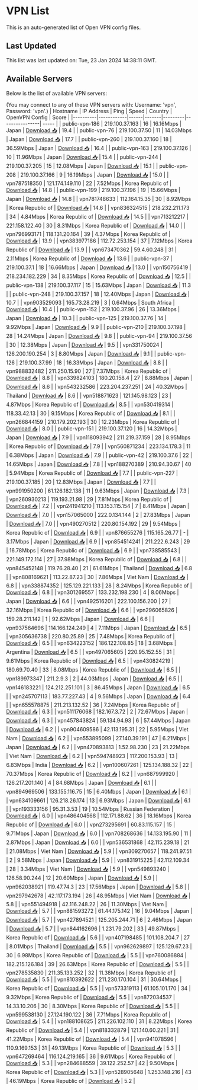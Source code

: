 # VPN List

This is an auto-generated list of Open VPN config files.

## Last Updated

This list was last updated on: Tue, 23 Jan 2024 14:38:11 GMT.

## Available Servers

Below is the list of available VPN servers:

(You may connect to any of these VPN servers with: Username: 'vpn', Password: 'vpn'.)
| Hostname | IP Address | Ping | Speed | Country | OpenVPN Config | Score |
|----------|------------|------|-------|---------|----------------| ----- |
| public-vpn-186 | 219.100.37.163 | 16 | 16.16Mbps | Japan | [Download 📥](./configs/server_0_JP.ovpn) | 19.4 |
| public-vpn-76 | 219.100.37.50 | 11 | 14.03Mbps | Japan | [Download 📥](./configs/server_1_JP.ovpn) | 17.7 |
| public-vpn-260 | 219.100.37.160 | 18 | 36.59Mbps | Japan | [Download 📥](./configs/server_2_JP.ovpn) | 16.4 |
| public-vpn-163 | 219.100.37.126 | 10 | 11.96Mbps | Japan | [Download 📥](./configs/server_3_JP.ovpn) | 15.4 |
| public-vpn-244 | 219.100.37.205 | 15 | 12.08Mbps | Japan | [Download 📥](./configs/server_4_JP.ovpn) | 15.1 |
| public-vpn-208 | 219.100.37.166 | 9 | 16.19Mbps | Japan | [Download 📥](./configs/server_5_JP.ovpn) | 15.0 |
| vpn787518350 | 121.174.149.110 | 22 | 7.52Mbps | Korea Republic of | [Download 📥](./configs/server_6_KR.ovpn) | 14.8 |
| public-vpn-199 | 219.100.37.196 | 19 | 15.66Mbps | Japan | [Download 📥](./configs/server_7_JP.ovpn) | 14.8 |
| vpn781748633 | 112.164.15.35 | 30 | 8.92Mbps | Korea Republic of | [Download 📥](./configs/server_8_KR.ovpn) | 14.6 |
| vpn836324515 | 218.232.211.173 | 34 | 4.84Mbps | Korea Republic of | [Download 📥](./configs/server_9_KR.ovpn) | 14.5 |
| vpn713212217 | 221.158.122.40 | 30 | 8.31Mbps | Korea Republic of | [Download 📥](./configs/server_10_KR.ovpn) | 14.0 |
| vpn796993171 | 118.131.20.164 | 39 | 4.37Mbps | Korea Republic of | [Download 📥](./configs/server_11_KR.ovpn) | 13.9 |
| vpn383977186 | 112.72.253.154 | 37 | 7.12Mbps | Korea Republic of | [Download 📥](./configs/server_12_KR.ovpn) | 13.9 |
| vpn673470362 | 59.4.60.248 | 31 | 2.11Mbps | Korea Republic of | [Download 📥](./configs/server_13_KR.ovpn) | 13.6 |
| public-vpn-37 | 219.100.37.1 | 18 | 16.66Mbps | Japan | [Download 📥](./configs/server_14_JP.ovpn) | 13.0 |
| vpn150756419 | 218.234.182.229 | 34 | 8.35Mbps | Korea Republic of | [Download 📥](./configs/server_15_KR.ovpn) | 12.5 |
| public-vpn-138 | 219.100.37.117 | 15 | 15.63Mbps | Japan | [Download 📥](./configs/server_16_JP.ovpn) | 11.3 |
| public-vpn-248 | 219.100.37.157 | 18 | 12.40Mbps | Japan | [Download 📥](./configs/server_17_JP.ovpn) | 10.7 |
| vpn903529093 | 165.73.28.219 | 3 | 0.64Mbps | South Africa | [Download 📥](./configs/server_18_ZA.ovpn) | 10.4 |
| public-vpn-152 | 219.100.37.96 | 26 | 13.36Mbps | Japan | [Download 📥](./configs/server_19_JP.ovpn) | 10.3 |
| public-vpn-125 | 219.100.37.76 | 14 | 9.92Mbps | Japan | [Download 📥](./configs/server_20_JP.ovpn) | 9.9 |
| public-vpn-210 | 219.100.37.198 | 28 | 14.24Mbps | Japan | [Download 📥](./configs/server_21_JP.ovpn) | 9.8 |
| public-vpn-94 | 219.100.37.56 | 30 | 12.38Mbps | Japan | [Download 📥](./configs/server_22_JP.ovpn) | 9.5 |
| vpn331750024 | 126.200.190.254 | 3 | 8.80Mbps | Japan | [Download 📥](./configs/server_23_JP.ovpn) | 9.1 |
| public-vpn-126 | 219.100.37.99 | 18 | 16.33Mbps | Japan | [Download 📥](./configs/server_24_JP.ovpn) | 8.8 |
| vpn988832482 | 211.250.15.90 | 27 | 7.37Mbps | Korea Republic of | [Download 📥](./configs/server_25_KR.ovpn) | 8.8 |
| vpn339824103 | 180.20.158.4 | 27 | 8.88Mbps | Japan | [Download 📥](./configs/server_26_JP.ovpn) | 8.6 |
| vpn543232586 | 223.204.237.251 | 24 | 40.32Mbps | Thailand | [Download 📥](./configs/server_27_TH.ovpn) | 8.6 |
| vpn518871623 | 121.145.98.123 | 23 | 4.87Mbps | Korea Republic of | [Download 📥](./configs/server_28_KR.ovpn) | 8.5 |
| vpn530419314 | 118.33.42.13 | 30 | 9.15Mbps | Korea Republic of | [Download 📥](./configs/server_29_KR.ovpn) | 8.1 |
| vpn266844159 | 210.179.202.193 | 30 | 12.23Mbps | Korea Republic of | [Download 📥](./configs/server_30_KR.ovpn) | 8.0 |
| public-vpn-151 | 219.100.37.120 | 16 | 14.32Mbps | Japan | [Download 📥](./configs/server_31_JP.ovpn) | 7.9 |
| vpn118093942 | 211.219.37.159 | 28 | 8.95Mbps | Korea Republic of | [Download 📥](./configs/server_32_KR.ovpn) | 7.9 |
| vpn560871234 | 223.134.178.3 | 11 | 6.38Mbps | Japan | [Download 📥](./configs/server_33_JP.ovpn) | 7.9 |
| public-vpn-42 | 219.100.37.6 | 22 | 14.65Mbps | Japan | [Download 📥](./configs/server_34_JP.ovpn) | 7.8 |
| vpn188270389 | 210.94.30.67 | 40 | 5.94Mbps | Korea Republic of | [Download 📥](./configs/server_35_KR.ovpn) | 7.7 |
| public-vpn-227 | 219.100.37.185 | 20 | 12.83Mbps | Japan | [Download 📥](./configs/server_36_JP.ovpn) | 7.7 |
| vpn991950200 | 61.126.182.138 | 11 | 9.63Mbps | Japan | [Download 📥](./configs/server_37_JP.ovpn) | 7.3 |
| vpn260930213 | 119.193.21.98 | 29 | 7.81Mbps | Korea Republic of | [Download 📥](./configs/server_38_KR.ovpn) | 7.2 |
| vpn241941210 | 113.153.115.154 | 7 | 8.41Mbps | Japan | [Download 📥](./configs/server_39_JP.ovpn) | 7.0 |
| vpn157065000 | 222.0.134.144 | 2 | 27.83Mbps | Japan | [Download 📥](./configs/server_40_JP.ovpn) | 7.0 |
| vpn490270512 | 220.80.154.192 | 29 | 9.54Mbps | Korea Republic of | [Download 📥](./configs/server_41_KR.ovpn) | 6.9 |
| vpn876655276 | 115.165.26.77 | - | 3.17Mbps | Japan | [Download 📥](./configs/server_42_JP.ovpn) | 6.9 |
| vpn854514241 | 211.222.6.243 | 29 | 16.78Mbps | Korea Republic of | [Download 📥](./configs/server_43_KR.ovpn) | 6.9 |
| vpn738585543 | 221.149.172.114 | 27 | 37.98Mbps | Korea Republic of | [Download 📥](./configs/server_44_KR.ovpn) | 6.8 |
| vpn845452148 | 119.76.28.40 | 21 | 61.61Mbps | Thailand | [Download 📥](./configs/server_45_TH.ovpn) | 6.8 |
| vpn808169621 | 113.22.87.23 | 30 | 7.86Mbps | Viet Nam | [Download 📥](./configs/server_46_VN.ovpn) | 6.8 |
| vpn338874352 | 125.129.221.133 | 28 | 8.24Mbps | Korea Republic of | [Download 📥](./configs/server_47_KR.ovpn) | 6.8 |
| vpn301269557 | 133.232.198.230 | 4 | 8.06Mbps | Japan | [Download 📥](./configs/server_48_JP.ovpn) | 6.6 |
| vpn492516201 | 222.100.156.200 | 27 | 32.16Mbps | Korea Republic of | [Download 📥](./configs/server_49_KR.ovpn) | 6.6 |
| vpn296065826 | 159.28.211.142 | 1 | 92.62Mbps | Japan | [Download 📥](./configs/server_50_JP.ovpn) | 6.6 |
| vpn937564696 | 114.166.124.249 | 4 | 7.11Mbps | Japan | [Download 📥](./configs/server_51_JP.ovpn) | 6.5 |
| vpn305636738 | 220.80.25.89 | 25 | 7.48Mbps | Korea Republic of | [Download 📥](./configs/server_52_KR.ovpn) | 6.5 |
| vpn634223152 | 186.122.108.85 | 18 | 3.68Mbps | Argentina | [Download 📥](./configs/server_53_AR.ovpn) | 6.5 |
| vpn497065605 | 220.95.152.55 | 31 | 9.61Mbps | Korea Republic of | [Download 📥](./configs/server_54_KR.ovpn) | 6.5 |
| vpn430824219 | 180.69.70.40 | 33 | 8.08Mbps | Korea Republic of | [Download 📥](./configs/server_55_KR.ovpn) | 6.5 |
| vpn189973347 | 211.2.9.3 | 2 | 44.03Mbps | Japan | [Download 📥](./configs/server_56_JP.ovpn) | 6.5 |
| vpn146183221 | 124.212.251.101 | 3 | 86.45Mbps | Japan | [Download 📥](./configs/server_57_JP.ovpn) | 6.5 |
| vpn245707113 | 183.77.227.43 | 4 | 9.56Mbps | Japan | [Download 📥](./configs/server_58_JP.ovpn) | 6.4 |
| vpn655578875 | 211.213.132.52 | 36 | 7.24Mbps | Korea Republic of | [Download 📥](./configs/server_59_KR.ovpn) | 6.3 |
| vpn511176068 | 182.167.3.72 | 2 | 72.67Mbps | Japan | [Download 📥](./configs/server_60_JP.ovpn) | 6.3 |
| vpn457843824 | 59.134.94.93 | 6 | 57.44Mbps | Japan | [Download 📥](./configs/server_61_JP.ovpn) | 6.2 |
| vpn904609586 | 42.113.195.31 | 22 | 5.95Mbps | Viet Nam | [Download 📥](./configs/server_62_VN.ovpn) | 6.2 |
| vpn553895099 | 27.140.39.191 | 47 | 6.21Mbps | Japan | [Download 📥](./configs/server_63_JP.ovpn) | 6.2 |
| vpn470893813 | 1.52.98.230 | 23 | 21.22Mbps | Viet Nam | [Download 📥](./configs/server_64_VN.ovpn) | 6.2 |
| vpn594748923 | 117.200.153.93 | 13 | 6.83Mbps | India | [Download 📥](./configs/server_65_IN.ovpn) | 6.2 |
| vpn100607261 | 125.134.188.32 | 22 | 70.37Mbps | Korea Republic of | [Download 📥](./configs/server_66_KR.ovpn) | 6.2 |
| vpn687999920 | 126.217.201.140 | 4 | 84.68Mbps | Japan | [Download 📥](./configs/server_67_JP.ovpn) | 6.1 |
| vpn894969506 | 133.155.116.75 | 15 | 6.40Mbps | Japan | [Download 📥](./configs/server_68_JP.ovpn) | 6.1 |
| vpn634109661 | 126.218.26.174 | 13 | 6.93Mbps | Japan | [Download 📥](./configs/server_69_JP.ovpn) | 6.1 |
| vpn193333156 | 95.31.3.53 | 19 | 10.54Mbps | Russian Federation | [Download 📥](./configs/server_70_RU.ovpn) | 6.0 |
| vpn486404568 | 112.171.88.62 | 36 | 18.16Mbps | Korea Republic of | [Download 📥](./configs/server_71_KR.ovpn) | 6.0 |
| vpn273295691 | 60.83.115.157 | 15 | 9.71Mbps | Japan | [Download 📥](./configs/server_72_JP.ovpn) | 6.0 |
| vpn708268636 | 14.133.195.90 | 11 | 2.87Mbps | Japan | [Download 📥](./configs/server_73_JP.ovpn) | 6.0 |
| vpn536531868 | 42.115.239.18 | 21 | 21.08Mbps | Viet Nam | [Download 📥](./configs/server_74_VN.ovpn) | 5.9 |
| vpn309270657 | 118.241.97.51 | 2 | 9.58Mbps | Japan | [Download 📥](./configs/server_75_JP.ovpn) | 5.9 |
| vpn831915225 | 42.112.109.34 | 28 | 3.34Mbps | Viet Nam | [Download 📥](./configs/server_76_VN.ovpn) | 5.9 |
| vpn549893240 | 126.58.90.244 | 12 | 20.60Mbps | Japan | [Download 📥](./configs/server_77_JP.ovpn) | 5.9 |
| vpn962038921 | 119.47.74.3 | 23 | 17.56Mbps | Japan | [Download 📥](./configs/server_78_JP.ovpn) | 5.8 |
| vpn297942678 | 42.117.173.194 | 26 | 48.95Mbps | Viet Nam | [Download 📥](./configs/server_79_VN.ovpn) | 5.8 |
| vpn551494918 | 42.116.248.22 | 26 | 11.30Mbps | Viet Nam | [Download 📥](./configs/server_80_VN.ovpn) | 5.7 |
| vpn881593272 | 61.44.175.142 | 16 | 9.04Mbps | Japan | [Download 📥](./configs/server_81_JP.ovpn) | 5.7 |
| vpn427894521 | 125.205.244.71 | 6 | 2.46Mbps | Japan | [Download 📥](./configs/server_82_JP.ovpn) | 5.7 |
| vpn844162696 | 1.231.79.202 | 33 | 49.87Mbps | Korea Republic of | [Download 📥](./configs/server_83_KR.ovpn) | 5.6 |
| vpn407198485 | 101.108.204.7 | 27 | 8.01Mbps | Thailand | [Download 📥](./configs/server_84_TH.ovpn) | 5.5 |
| vpn962629897 | 125.129.67.23 | 30 | 6.98Mbps | Korea Republic of | [Download 📥](./configs/server_85_KR.ovpn) | 5.5 |
| vpn760086884 | 182.215.126.184 | 39 | 26.63Mbps | Korea Republic of | [Download 📥](./configs/server_86_KR.ovpn) | 5.5 |
| vpn278535830 | 211.35.133.252 | 32 | 11.38Mbps | Korea Republic of | [Download 📥](./configs/server_87_KR.ovpn) | 5.5 |
| vpn810392622 | 211.230.170.104 | 31 | 30.64Mbps | Korea Republic of | [Download 📥](./configs/server_88_KR.ovpn) | 5.5 |
| vpn573319113 | 61.105.101.170 | 34 | 9.32Mbps | Korea Republic of | [Download 📥](./configs/server_89_KR.ovpn) | 5.5 |
| vpn872034537 | 14.33.10.206 | 30 | 8.30Mbps | Korea Republic of | [Download 📥](./configs/server_90_KR.ovpn) | 5.5 |
| vpn599538130 | 27.124.190.122 | 36 | 7.71Mbps | Korea Republic of | [Download 📥](./configs/server_91_KR.ovpn) | 5.4 |
| vpn188108625 | 211.226.102.110 | 31 | 8.22Mbps | Korea Republic of | [Download 📥](./configs/server_92_KR.ovpn) | 5.4 |
| vpn818332879 | 121.140.60.221 | 31 | 41.22Mbps | Korea Republic of | [Download 📥](./configs/server_93_KR.ovpn) | 5.4 |
| vpn941078596 | 110.9.169.153 | 31 | 49.13Mbps | Korea Republic of | [Download 📥](./configs/server_94_KR.ovpn) | 5.3 |
| vpn647269464 | 116.124.219.165 | 36 | 9.61Mbps | Korea Republic of | [Download 📥](./configs/server_95_KR.ovpn) | 5.3 |
| vpn284688559 | 39.122.252.57 | 42 | 9.50Mbps | Korea Republic of | [Download 📥](./configs/server_96_KR.ovpn) | 5.3 |
| vpn528905648 | 1.253.148.216 | 43 | 46.19Mbps | Korea Republic of | [Download 📥](./configs/server_97_KR.ovpn) | 5.2 |
